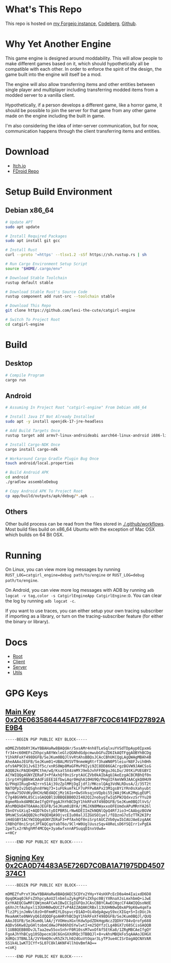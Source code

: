 # What's This Repo

This repo is hosted on [my Forgejo instance][forgejo-repo], [Codeberg][codeberg-repo], [Github][github-repo].

# Why Yet Another Engine

This game engine is designed around moddability. This will allow people to make different games based on it, which should hypothetically all be compatible with each other. In order to enforce the spirit of the design, the game built into the engine will itself be a mod.

The engine will also allow transferring items and other entities between single player and multiplayer including transferring modded items from a modded server to a vanilla client.

Hypothetically, if a person develops a different game, like a horror game, it should be possible to join the server for that game from any other game made on the engine including the built in game.

I'm also considering the idea of inter-server communication, but for now, communication happens through the client transferring items and entities.

# Download

* [Itch.io][itchio-download]
* [FDroid Repo][fdroid-repo]

# Setup Build Environment

## Debian x86_64

```bash
# Update APT
sudo apt update

# Install Required Packages
sudo apt install git gcc

# Install Rust
curl --proto '=https' --tlsv1.2 -sSf https://sh.rustup.rs | sh

# Run Cargo Environment Setup Script
source "$HOME/.cargo/env"

# Download Stable Toolchain
rustup default stable

# Download Stable Rust's Source Code
rustup component add rust-src --toolchain stable

# Download This Repo
git clone https://github.com/lexi-the-cute/catgirl-engine

# Switch To Project Root
cd catgirl-engine
```

# Build

## Desktop

```bash
# Compile Program
cargo run
```

## Android

```bash
# Assuming In Project Root "catgirl-engine" From Debian x86_64

# Install Java If Not Already Installed
sudo apt -y install openjdk-17-jre-headless

# Add Build Targets Once
rustup target add armv7-linux-androideabi aarch64-linux-android i686-linux-android x86_64-linux-android

# Install Cargo-NDK Once
cargo install cargo-ndk

# Workaround Cargo Gradle Plugin Bug Once
touch android/local.properties

# Build Android APK
cd android
./gradlew assembleDebug

# Copy Android APK To Project Root
cp app/build/outputs/apk/debug/*.apk ..
```

## Others

Other build process can be read from the files stored in [./.github/workflows](.github/workflows/). Most build files build on x86_64 Ubuntu with the exception of Mac OSX which builds on 64 Bit OSX.

# Running

On Linux, you can view more log messages by running `RUST_LOG=catgirl_engine=debug path/to/engine` or `RUST_LOG=debug path/to/engine`.

On Android, you can view more log messages with ADB by running `adb logcat -v tag,color -s CatgirlEngineApp CatgirlEngine:D`. You can clear the log by running `adb logcat -c`.

If you want to use traces, you can either setup your own tracing subscriber if importing as a library, or turn on the tracing-subscriber feature (for either the binary or library).

# Docs

* [Root][catgirl-engine-docs]
* [Client][catgirl-engine-client-docs]
* [Server][catgirl-engine-server-docs]
* [Utils][catgirl-engine-utils-docs]

# GPG Keys

## [Main Key 0x20E0635864445A177F8F7C0C6141FD27892AE9B4][main-key]

```pgp
-----BEGIN PGP PUBLIC KEY BLOCK-----

mDMEZVb0bRYJKwYBBAHaRw8BAQdAr/5xsAMr4nh8TLeSqlxuYVSdTDpAyp0IpxmG
fr34+c60HEFsZXhpcyA8YWxleGlzQGNhdGdpcmwubGFuZD6IkAQTFggAOBYhBCDg
Y1hkRFoXf498DGFB/SeJKum0BQJlVvRtAhsBBQsJCAcCBhUKCQgLAgQWAgMBAh4B
AheAAAoJEGFB/SeJKum01+UBALMVSVT9nmeWgRtrf3haWN0P5leiurN8FJvih0Hh
ofs9AP9CD1Jv6I3f5c/xnRS0Wp8MaGFMvP0Iyi9ZC8DD86GACrgzBGVW9JAWCSsG
AQQB2kcPAQEHQMCthm/wQ/Ksat5X4zmMYJ9ebJvhFFQKguJ6LDu/J0tKiPUEGBYI
ACYWIQQg4GNYZERaF3+PfAxhQf0niSrptAUCZVb0kAIbAgUJAeEzgACBCRBhQf0n
iSrptHYgBBkWCAAdFiEEE1EfbwiAqr0HqhA10HU9Q/PHqUIFAmVW9JAACgkQ0HU9
Q/PHqUIRugD+N2rrn51Aj39zZplMMjDgIjdfJ/MKcolQAg3VdNLRDusA/2/35T2t
NATQPpIv2bQSghn8YWq73+1uFUkumfkLF7oPFPwBAPx23M1gsBYiYRn0sXahyubt
9ynKw75OVdKyOHCHzNEdAQCjMz16Io+OwSVksqjnVQpbi55jWAj9KuK2MqLgEUPl
C7g4BGVW9L8SCisGAQQBl1UBBQEBB0D2I482Q12nobygTwIq5PWJQdxvzSrYYu20
8gmeRbxkdAMBCAeIfgQYFggAJhYhBCDgY1hkRFoXf498DGFB/SeJKum0BQJlVvS/
AhsMBQkB4TOAAAoJEGFB/SeJKum0iBYA/jMGJXN8MWaxxoOFEUmdxAPuMRnYA26l
IbnOYsGXiqI+AQD7kOstyDIPBR5LrNw6DEIImZkNQNlQpQ4RfJio3+CAAbgzBGVW
9MsWCSsGAQQB2kcPAQEHQA9OjvcEIu00alJIZGUSO1yel/fEQznG7o5zTTK2KIPz
iH4EGBYIACYWIQQg4GNYZERaF3+PfAxhQf0niSrptAUCZVb0ywIbIAUJAeEzgAAK
CRBhQf0niSrptJPTAQCqoYabT6o/9Cl+W0UglUuszSqv48ReLsD6YSQIrr1vPgEA
2peTLx2rNhghMf4MCQq+3ya6wfxnnAPSuqqDInxVdwA=
=+HCr

-----END PGP PUBLIC KEY BLOCK-----
```

## [Signing Key 0x2CA0D74483A5E726D7C0BA1A71975DD4507374C1][signing-key]

```pgp
-----BEGIN PGP PUBLIC KEY BLOCK-----

mDMEZfvPrxYJKwYBBAHaRw8BAQdAEC5CDYx2YHy+Y4sHXPcEcD0a4m4IaixdD6D8
0pqOKaq0JkFsZXhpcyAoU2lnbmluZykgPGFsZXhpc0BjYXRnaXJsLmxhbmQ+iJwE
ExYKAEQCGwMFCQWjmoAFCwkIBwICIgIGFQoJCAsCBBYCAwECHgcCF4AWIQQsoNdE
g6XnJtfAuhpxl13UUHN0wQUCZfvP4AIZAQAKCRBxl13UUHN0wQ0xAP9pK6w4qmTa
flz2PijnJmNvl0zO+0FmmM1YLDspvcrD1AD+Oi4bdpAgwyS9xcXIGq+5+IcDUcJk
MeaAmKte0NHVyQ6IdQQQFgoAHRYhBCDgY1hkRFoXf498DGFB/SeJKum0BQJl/QUQ
AAoJEGFB/SeJKum0LlAA/jYVOHeuXGxtKdw5pdZDkHqpNczZQDhY784vQrofp688
AQDvS6Kw82pGHltobmCdAwJPA06hDSYwlwtI+m25QYfzCLg4BGX7z68SCisGAQQB
l1UBBQEBB0DvJLTaa2ew55oxSnhrF0R10ssM7wxOfAf5EtKa8/1ZRgMBCAeIfgQY
FgoAJhYhBCyg10SDpecm18C6GnGXXdRQc3TBBQJl+8+vAhsMBQkFo5qAAAoJEHGX
XdRQc3TBNLIA/2VY6mQ9cvR5Zk7Lh02dGuVtOqar3LyTP3ue4CISrDagAQCNXVAR
SS1k4L1wKTICYf+SL07C8klAKNF4llhUvBmfAQ==
=coKj

-----END PGP PUBLIC KEY BLOCK-----
```

[forgejo-repo]: https://git.catgirl.land/catgirl-land/catgirl-engine
[github-repo]: https://github.com/lexi-the-cute/catgirl-engine
[codeberg-repo]: https://codeberg.org/alexis/catgirl-engine
[itchio-download]: https://fomxgorl.itch.io/catgirl-engine
[catgirl-engine-docs]: https://docs.rs/catgirl-engine/latest/main
[catgirl-engine-client-docs]: https://docs.rs/catgirl-engine-client/latest/catgirl_engine_client
[catgirl-engine-server-docs]: https://docs.rs/catgirl-engine-server/latest/catgirl_engine_server
[catgirl-engine-utils-docs]: https://docs.rs/catgirl-engine-utils/latest/catgirl_engine_utils
[main-key]: http://keyserver.ubuntu.com/pks/lookup?op=vindex&search=0x20E0635864445A177F8F7C0C6141FD27892AE9B4
[signing-key]: http://keyserver.ubuntu.com/pks/lookup?op=vindex&search=0x2CA0D74483A5E726D7C0BA1A71975DD4507374C1
[fdroid-repo]: https://fdroid.catgirl.land/fdroid/repo
